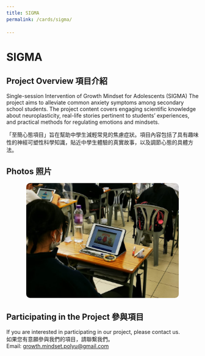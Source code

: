 ```yaml
---
title: SIGMA
permalink: /cards/sigma/

---
```


# SIGMA


## Project Overview 項目介紹

Single-session Intervention of Growth Mindset for Adolescents (SIGMA)
The project aims to alleviate common anxiety symptoms among secondary school students. The project content covers engaging scientific knowledge about neuroplasticity, real-life stories pertinent to students’ experiences, and practical methods for regulating emotions and mindsets.

「至簡心態項目」旨在幫助中學生減輕常見的焦慮症狀。項目內容包括了具有趣味性的神經可塑性科學知識，貼近中學生體驗的真實故事，以及調節心態的具體方法。

## Photos 照片
<center> 

<img src="/images/sigma1.png" alt="SIGMA Image" width="400" height="300" style="border-radius: 10px;">


</center>

## Participating in the Project 參與項目
If you are interested in participating in our project, please contact us.<br>
如果您有意願參與我們的項目，請聯繫我們。<br>
Email: growth.mindset.polyu@gmail.com
